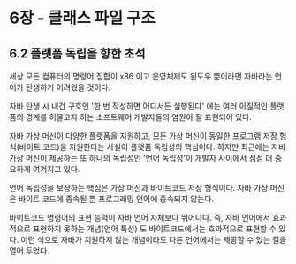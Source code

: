 # 6장 - 클래스 파일 구조

## 6.2 플랫폼 독립을 향한 초석&#x20;

세상 모든 컴퓨터의 명령어 집합이 x86 이고 운영체제도 윈도우 뿐이라면 자바라는 언어가 탄생하기 어려웠을 것이다.&#x20;

자바 탄생 시 내건 구호인 '한 번 작성하면 어디서든 실행된다' 에는 여러 이질적인 플랫폼의 경계를 허물고자 하는 소프트웨어 개발자들의 염원이 잘 표현되어 있다.&#x20;

자바 가상 머신이 다양한 플랫폼을 지원하고, 모든 가상 머신이 동일한 프로그램 저장 형식(바이트 코드)을 지원한다는 사실이 플랫폼 독립성의 핵심이다. 하지만 최근에는 자바 가상 머신이 제공하는 또 하나의 독립성인 '언어 독립성'이 개발자 사이에서 점점 더 중요하게 여겨지고 있다.&#x20;

언어 독립성을 보장하는 핵심은 가상 머신과 바이트코드 저장 형식이다. 자바 가상 머신은 바이트 코드에 종속될 뿐 프로그래밍 언어에 종속되지 않는다.&#x20;

바이트코드 명령어의 표현 능력이 자바 언어 자체보다 뛰어나다. 즉, 자바 언어에서 효과적으로 표현하지 못하는 개념(언어 특성) 도 바이트코드에서는 효과적으로 표현할 수 있다. 이런 식으로 자바가 지원하지 않는 개념이라도 다른 언어에서는 제공할 수 있는 길을 열어 두었다.&#x20;
